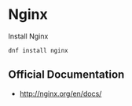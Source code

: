 # Nginx

Install Nginx
```
dnf install nginx
```

## Official Documentation
* http://nginx.org/en/docs/
